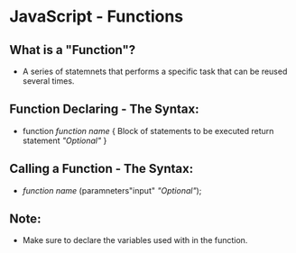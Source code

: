 # JavaScript - Functions

## What is a "Function"?
- A series of statemnets that performs a specific task that can be reused several times.

## Function Declaring - The Syntax:
  - function *function name* {
    Block of statements to be executed
    return statement *"Optional"*
  }

## Calling a Function - The Syntax:
  - *function name* (paramneters"input" *"Optional"*);

## Note:
- Make sure to declare the variables used with in the function. 